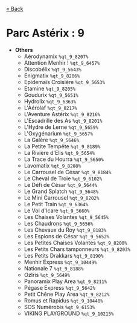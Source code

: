 <a href="../parks_available.md">&laquo; Back</a>
# Parc Astérix : 9
 - **Others** 
   - Aérodynamix `%qt_9_8207%`
   - Attention Menhir ! `%qt_9_6457%`
   - Discobélix `%qt_9_5643%`
   - Enigmatix `%qt_9_8206%`
   - Epidemaïs Croisière `%qt_9_5653%`
   - Etamine `%qt_9_8205%`
   - Goudurix `%qt_9_5651%`
   - Hydrolix `%qt_9_6363%`
   - L'Aérolaf `%qt_9_8217%`
   - L'Aventure Astérix `%qt_9_8216%`
   - L'Escadrille des As `%qt_9_8201%`
   - L'Hydre de Lerne `%qt_9_5659%`
   - L'Oxygénarium `%qt_9_5657%`
   - La Galère `%qt_9_5646%`
   - La Petite Tempête `%qt_9_8189%`
   - La Rivière d'Elis `%qt_9_5654%`
   - La Trace du Hourra `%qt_9_5650%`
   - Lavomatix `%qt_9_8208%`
   - Le Carrousel de César `%qt_9_8184%`
   - Le Cheval de Troie `%qt_9_6102%`
   - Le Défi de César `%qt_9_5644%`
   - Le Grand Splatch `%qt_9_5648%`
   - Le Mini Carrousel `%qt_9_8202%`
   - Le Petit Train `%qt_9_6364%`
   - Le Vol d'Icare `%qt_9_5660%`
   - Les Chaises Volantes `%qt_9_5645%`
   - Les Chaudrons `%qt_9_5656%`
   - Les Chevaux du Roy `%qt_9_8183%`
   - Les Espions de César `%qt_9_5652%`
   - Les Petites Chaises Volantes `%qt_9_8200%`
   - Les Petits Chars tamponneurs `%qt_9_8203%`
   - Les Petits Drakkars `%qt_9_8190%`
   - Menhir Express `%qt_9_10449%`
   - Nationale 7 `%qt_9_8188%`
   - OzIris `%qt_9_5649%`
   - Panoramix Play Area `%qt_9_8211%`
   - Pégase Express `%qt_9_5642%`
   - Petit Chêne Play Area `%qt_9_8212%`
   - Romus et Rapidus `%qt_9_10448%`
   - SOS Numérobis `%qt_9_6153%`
   - VIKING PLAYGROUND `%qt_9_10215%`